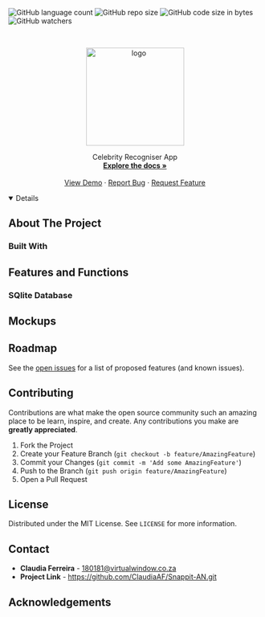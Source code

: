 ![GitHub language count](https://img.shields.io/github/languages/count/ClaudiaAF/Snappit-AN?colorB=dd537b)
![GitHub repo size](https://img.shields.io/github/repo-size/ClaudiaAF/Snappit-AN?colorB=dd537b)
![GitHub code size in bytes](https://img.shields.io/github/languages/code-size/ClaudiaAF/Snappit-AN?colorB=dd537b)
![GitHub watchers](https://img.shields.io/github/watchers/ClaudiaAF/Snappit-AN?colorB=dd537b)



<!-- PROJECT LOGO -->
<br />
<p align="center">
  <a href="https://github.com/claudiaAF/Snappit-AF">
    <img src="https://user-images.githubusercontent.com/64257497/135145069-5d5208e2-8087-4873-8ee4-0f85989b0f44.png" width="195" alt="logo" >
  </a>

  <p align="center">
    Celebrity Recogniser App
    <br />
    <a href="https://github.com/claudiaAF/Snappit-AN"><strong>Explore the docs »</strong></a>
    <br />
    <br />
    <a href="https://github.com/claudiaAF/Snappit-AN">View Demo</a>
    ·
    <a href="https://github.com/claudiaAF/Snappit-AN/issues">Report Bug</a>
    ·
    <a href="https://github.com/claudiaAF/Snappit-AN/issues">Request Feature</a>
  </p>
</p>



<!-- TABLE OF CONTENTS -->
<details open="open">

</details>



<!-- ABOUT THE PROJECT -->
## About The Project

### Built With

<!-- USAGE EXAMPLES -->
## Features and Functions

### SQlite Database

## Mockups



<!-- ROADMAP -->
## Roadmap

See the [open issues](https://github.com/github_username/repo_name/issues) for a list of proposed features (and known issues).


<!-- CONTRIBUTING -->
## Contributing

Contributions are what make the open source community such an amazing place to be learn, inspire, and create. Any contributions you make are **greatly appreciated**.

1. Fork the Project
2. Create your Feature Branch (`git checkout -b feature/AmazingFeature`)
3. Commit your Changes (`git commit -m 'Add some AmazingFeature'`)
4. Push to the Branch (`git push origin feature/AmazingFeature`)
5. Open a Pull Request



<!-- LICENSE -->
## License

Distributed under the MIT License. See `LICENSE` for more information.



<!-- CONTACT -->
## Contact

* **Claudia Ferreira** - 180181@virtualwindow.co.za
* **Project Link** - https://github.com/ClaudiaAF/Snappit-AN.git



<!-- ACKNOWLEDGEMENTS -->
## Acknowledgements



<!-- MARKDOWN LINKS & IMAGES -->
<!-- https://www.markdownguide.org/basic-syntax/#reference-style-links -->
[contributors-shield]: https://img.shields.io/github/contributors/github_username/repo.svg?style=for-the-badge
[contributors-url]: https://github.com/github_username/repo/graphs/contributors
[forks-shield]: https://img.shields.io/github/forks/github_username/repo.svg?style=for-the-badge
[forks-url]: https://github.com/github_username/repo/network/members
[stars-shield]: https://img.shields.io/github/stars/github_username/repo.svg?style=for-the-badge
[stars-url]: https://github.com/github_username/repo/stargazers
[issues-shield]: https://img.shields.io/github/issues/github_username/repo.svg?style=for-the-badge
[issues-url]: https://github.com/github_username/repo/issues
[license-shield]: https://img.shields.io/github/license/github_username/repo.svg?style=for-the-badge
[license-url]: https://github.com/github_username/repo/blob/master/LICENSE.txt
[linkedin-shield]: https://img.shields.io/badge/-LinkedIn-black.svg?style=for-the-badge&logo=linkedin&colorB=d0ac4b
[linkedin-url]: https://linkedin.com/in/ClaudiaAF
